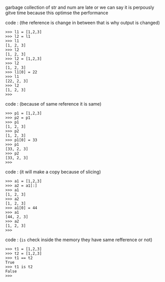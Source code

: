 

garbage collection of str and num are late or we can say it is perpously gitve time because this optimse the performance 


code : (the reference is change in between that is why output is changed)

    >>> l1 = [1,2,3]
    >>> l2 = l1
    >>> l1
    [1, 2, 3]
    >>> l2
    [1, 2, 3]
    >>> l2 = [1,2,3]
    >>> l2
    [1, 2, 3]
    >>> l1[0] = 22
    >>> l1
    [22, 2, 3]
    >>> l2
    [1, 2, 3]
    >>> 

code : (because of same reference it is same)

    >>> p1 = [1,2,3]
    >>> p2 = p1
    >>> p1
    [1, 2, 3]
    >>> p2
    [1, 2, 3]
    >>> p1[0] = 33
    >>> p1
    [33, 2, 3]
    >>> p2
    [33, 2, 3]
    >>> 

code : (it will make a copy because of slicing)

    >>> a1 = [1,2,3]
    >>> a2 = a1[:]
    >>> a1
    [1, 2, 3]
    >>> a2
    [1, 2, 3]
    >>> a1[0] = 44
    >>> a1
    [44, 2, 3]
    >>> a2
    [1, 2, 3]
    >>> 


code : (`is` check inside the memory they have same refference or not)

    >>> t1 = [1,2,3]
    >>> t2 = [1,2,3]
    >>> t1 == t2
    True
    >>> t1 is t2 
    False
    >>> 